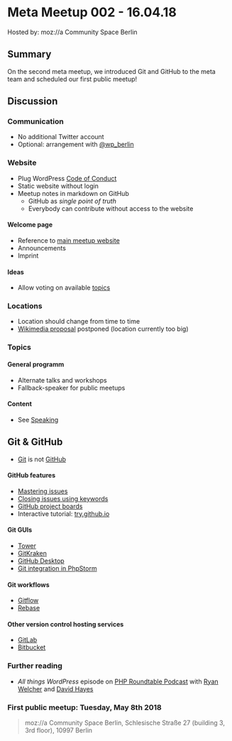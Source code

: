 # Meta Meetup 002 - 16.04.18

Hosted by: moz://a Community Space Berlin

## Summary

On the second meta meetup, we introduced Git and GitHub to the meta team and scheduled our first public meetup!

## Discussion

### Communication

* No additional Twitter account
* Optional: arrangement with [@wp_berlin](https://twitter.com/wp_berlin)

### Website

* Plug WordPress [Code of Conduct](https://make.wordpress.org/community/handbook/meetup-organizer/resources/code-of-conduct/)
* Static website without login
* Meetup notes in markdown on GitHub
    * GitHub as _single point of truth_
    * Everybody can contribute without access to the website

#### Welcome page

* Reference to [main meetup website](https://wpmeetup-berlin.de/)
* Announcements
* Imprint

#### Ideas

* Allow voting on available [topics](https://tech.wpmeetup-berlin.de/contribute/#speaking)

### Locations

* Location should change from time to time
* [Wikimedia proposal](https://github.com/wp-berlin/planung/issues/11) postponed (location currently too big)

### Topics

#### General programm

* Alternate talks and workshops
* Fallback-speaker for public meetups

#### Content

* See [Speaking](https://tech.wpmeetup-berlin.de/contribute/#speaking)

## Git & GitHub

* [Git](https://git-scm.com/) is not [GitHub](https://github.com/)

#### GitHub features

* [Mastering issues](https://guides.github.com/features/issues/)
* [Closing issues using keywords](https://help.github.com/articles/closing-issues-using-keywords/)
* [GitHub project boards](https://help.github.com/articles/about-project-boards/)
* Interactive tutorial: [try.github.io](https://try.github.io/)

#### Git GUIs

* [Tower](https://www.git-tower.com/)
* [GitKraken](https://www.gitkraken.com/)
* [GitHub Desktop](https://desktop.github.com/)
* [Git integration in PhpStorm](https://www.jetbrains.com/help/phpstorm/using-git-integration.html)

#### Git workflows

* [Gitflow](https://www.atlassian.com/git/tutorials/comparing-workflows/gitflow-workflow)
* [Rebase](https://www.atlassian.com/git/tutorials/rewriting-history/git-rebase)

#### Other version control hosting services

* [GitLab](https://about.gitlab.com/)
* [Bitbucket](https://bitbucket.org/)

### Further reading

* _All things WordPress_ episode on [PHP Roundtable Podcast](https://www.phproundtable.com/) with [Ryan Welcher](https://twitter.com/ryanwelcher) and [David Hayes](https://twitter.com/davidbhayes)

### First public meetup: Tuesday, May 8th 2018
> moz://a Community Space Berlin, 
> Schlesische Straße 27 (building 3, 3rd floor), 
> 10997 Berlin
